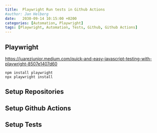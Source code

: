 ```yaml
---
title:  Playwright Run tests in Github Actions
#author: Jan Helberg
date:   2030-09-14 10:15:00 +0200
categories: [Automation, Playwright]
tags: [Playwright, Automation, Tests, Github, Github Actions]
---
```


## Playwright
https://juarezjunior.medium.com/quick-and-easy-javascript-testing-with-playwright-8507e1407d60
```code
npm install playwright
npx playwright install
```

## Setup Repositories


## Setup Github Actions


## Setup Tests
